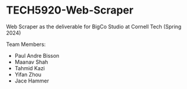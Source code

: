 # TECH5920-Web-Scraper
Web Scraper as the deliverable for BigCo Studio at Cornell Tech (Spring 2024)


Team Members:
- Paul Andre Bisson
- Maanav Shah
- Tahmid Kazi
- Yifan Zhou
- Jace Hammer
